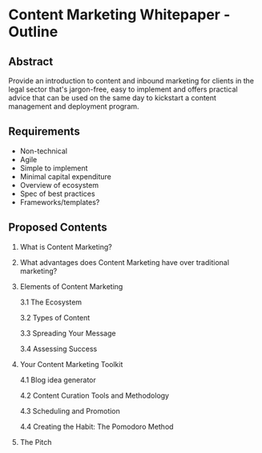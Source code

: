 Content Marketing Whitepaper - Outline
============================

Abstract
--------

Provide an introduction to content and inbound marketing for clients in the legal sector that's jargon-free, easy to implement and offers practical advice that can be used on the same day to kickstart a content management and deployment program.

Requirements
------------

+ Non-technical
+ Agile
+ Simple to implement
+ Minimal capital expenditure
+ Overview of ecosystem
+ Spec of best practices
+ Frameworks/templates?

Proposed Contents
-----------------

1. What is Content Marketing?

2. What advantages does Content Marketing have over traditional marketing?

3. Elements of Content Marketing 

 	3.1 The Ecosystem

 	3.2 Types of Content
 	
 	3.3 Spreading Your Message
 	
 	3.4 Assessing Success
 	
4. Your Content Marketing Toolkit

	4.1 Blog idea generator

	4.2 Content Curation Tools and Methodology

	4.3 Scheduling and Promotion

	4.4 Creating the Habit: The Pomodoro Method

5. The Pitch
